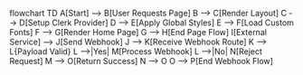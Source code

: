 flowchart TD
  A[Start] --> B[User Requests Page]
  B --> C[Render Layout]
  C --> D[Setup Clerk Provider]
  D --> E[Apply Global Styles]
  E --> F[Load Custom Fonts]
  F --> G[Render Home Page]
  G --> H[End Page Flow]
  I[External Service] --> J[Send Webhook]
  J --> K[Receive Webhook Route]
  K --> L{Payload Valid}
  L -->|Yes| M[Process Webhook]
  L -->|No| N[Reject Request]
  M --> O[Return Success]
  N --> O
  O --> P[End Webhook Flow]